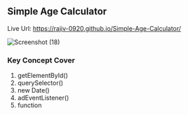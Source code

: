 ## Simple Age Calculator

Live Url: https://rajiv-0920.github.io/Simple-Age-Calculator/

![Screenshot (18)](https://github.com/Rajiv-0920/Simple-Age-Calculator/assets/133740418/03942458-bbac-412e-aa47-aa5bb0841ac8)

### Key Concept Cover

1. getElementById()
2. querySelector()
3. new Date()
4. adEventListener()
5. function

